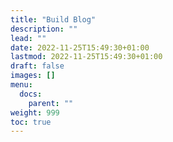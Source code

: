 ```yaml
---
title: "Build Blog"
description: ""
lead: ""
date: 2022-11-25T15:49:30+01:00
lastmod: 2022-11-25T15:49:30+01:00
draft: false
images: []
menu:
  docs:
    parent: ""
weight: 999
toc: true
---
```

